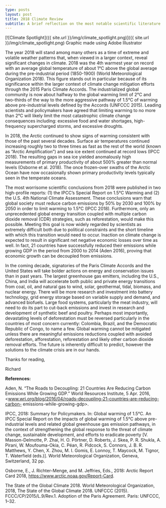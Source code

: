 ```yaml
---
type: posts
layout: post
title: 2018 Climate Review
subtitle: A brief reflection on the most notable scientific literature from 2018
---
```

[![Climate Spotlight]({{ site.url }}/img/climate_spotlight.png)]({{ site.url }}/img/climate_spotlight.png)
Graphic made using Adobe Illustrator

The year 2018 will stand among many others as a time of extreme and volatile weather patterns that, when viewed in a larger context, reveal significant changes in climate. 2018 was the 4th warmest year on record with an average global temperature of about 1°C above the global average during the pre-industrial period (1850-1900) (World Meteorological Organization 2018). This figure stands out in particular because of its significance within the larger context of climate change mitigation efforts through the 2015 Paris Climate Accords. The industrialized global community is now about halfway to the global warming limit of 2°C and two-thirds of the way to the more aggressive pathway of 1.5°C of warming above pre-industrial levels defined by the Accords (UNFCCC 2015). Leading scientists and policymakers have agreed that limiting warming to no more than 2°C will likely limit the most catastrophic climate change consequences including: excessive food and water shortages, high-frequency supercharged storms, and excessive droughts.

In 2018, the Arctic continued to show signs of warming consistent with those of the past several decades. Surface air temperatures continued increasing roughly two to three times as fast as the rest of the world (known as “Arctic Amplification”) and sea ice extent continued at record lows (IPCC 2018). The resulting gaps in sea ice yielded anomalously high measurements of primary productivity of about 500% greater than normal levels (Osborne et al. 2018). The once frozen-over swaths of the Arctic Ocean have now occasionally shown primary productivity levels typically seen in the temperate oceans.

The most worrisome scientific conclusions from 2018 were published in two high-profile reports: (1) the IPCC’s Special Report on 1.5°C Warming and (2) the U.S. 4th National Climate Assessment. These conclusions warn that global society must reduce carbon emissions by 50% by 2030 and 100% by 2050 in order to limit warming to 1.5°C (IPCC 2018). Furthermore, only an unprecedented global energy transition coupled with multiple carbon dioxide removal (CDR) strategies, such as reforestation, would make this possible. Meeting this goal is now widely regarded by scientists as extremely difficult both due to political constraints and the short timeline with which this transition would need to occur. Inaction on climate change is expected to result in significant net negative economic losses over time as well. In fact, 21 countries have successfully reduced their emissions while growing GDP in the period from 2000 to 2014 (Aden 2016), proving that economic growth can be decoupled from emissions.

In the coming decade, signatories of the Paris Climate Accords and the United States will take bolder actions on energy and conservation issues than in past years. The largest greenhouse gas emitters, including the U.S., China, and India will accelerate both public and private energy transitions from coal, oil, and natural gas to wind, solar, geothermal, tidal, biomass, and nuclear energy. There will be more research and investment into battery technology, grid energy storage based on variable supply and demand, and advanced biofuels. Large food systems, particularly the meat industry, will need to do its part to cut-back emissions and invest in research and development of synthetic beef and poultry. Perhaps most importantly, devastating levels of deforestation must be reversed particularly in the countries of most concern currently: Colombia, Brazil, and the Democratic Republic of Congo, to name a few. Global warming cannot be mitigated unless there are meaningful emissions reductions coupled with avoided deforestation, afforestation, reforestation and likely other carbon dioxide removal efforts. The future is inherently difficult to predict, however the solutions to the climate crisis are in our hands.

Thanks for reading,

Richard

**References:**

Aden, N. “The Roads to Decoupling: 21 Countries Are Reducing Carbon Emissions While 
Growing GDP.” World Resources Institute, 5 Apr. 2016, <www.wri.org/blog/2016/04/roads-decoupling-21-countries-are-reducing-carbon-
emissions-while-growing-gdp>.

IPCC, 2018: Summary for Policymakers. In: Global warming of 1.5°C. An IPCC Special Report on 
the impacts of global warming of 1.5°C above pre-industrial levels and related global 
greenhouse gas emission pathways, in the context of strengthening the global response 
to the threat of climate change, sustainable development, and efforts to eradicate 
poverty [V. Masson-Delmotte, P. Zhai, H. O. Pörtner, D. Roberts, J. Skea, P. R. Shukla, A. 
Pirani, W. Moufouma-Okia, C. Péan, R. Pidcock, S. Connors, J. B. R. Matthews, Y. Chen, X. 
Zhou, M. I. Gomis, E. Lonnoy, T. Maycock, M. Tignor, T. Waterfield (eds.)]. World 
Meteorological Organization, Geneva, Switzerland, 32 pp.

Osborne, E., J. Richter-Menge, and M. Jeffries, Eds., 2018: Arctic Report Card 2018, 
https://www.arctic.noaa.gov/Report-Card.

The State of the Global Climate 2018. World Meteorological Organization, 2018, The State of 
the Global Climate 2018. UNFCCC (2015). FCCC/CP/2015/L.9/Rev.1. Adoption of the Paris Agreement. Paris: UNFCCC, 1–32.

